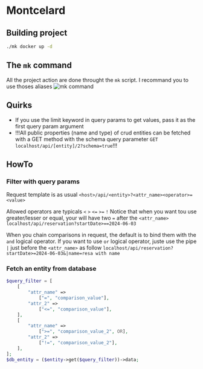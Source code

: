 # Montcelard

## Building project
```sh
./mk docker up -d
```
## The `mk` command
All the project action are done throught the `mk` script.
I recommand you to use thoses aliases 
![mk command](https://github.com/samuel-joly/Montcelard-gen-fiche-technique/blob/main/mk_command.png)

## Quirks

- If you use the limit keyword in query params to get values, pass it as the first query param argument
- !!!All public properties (name and type) of crud entities can be fetched with a GET method with the schema 
query parameter `GET localhost/api/[entity]/2?schema=true`!!!


## HowTo

### Filter with query params
Request template is as usual
`<host>/api/<entity>?<attr_name><operator>=<value>`

Allowed operators are typicals `<` `>` `<=` `>=` `!`
Notice that when you want tou use greater/lesser or equal, your will have two `=` after the `<attr_name>`
`localhost/api/reservation?startDate>==2024-06-03`

When you chain comparisons in request, the default is to bind them with the `and` logical operator.
If you want to use `or` logical operator, juste use the pipe `|` just before the `<attr_name>` as follow
`localhost/api/reservation?startDate>=2024-06-03&|name=resa with name`


### Fetch an entity from database
```php
$query_filter = [
    [
        "attr_name" => 
            ["=", "comparison_value"],
        "attr_2" => 
            ["<=", "comparison_value"],
    ],
    [
        "attr_name" =>
            [">=", "comparison_value_2", OR],
        "attr_2" =>
            ["!=", "comparison_value_2"],
    ],
];
$db_entity = ($entity->get($query_filter))->data;
```

